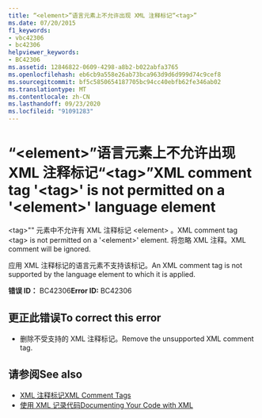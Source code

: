 ```yaml
---
title: “<element>”语言元素上不允许出现 XML 注释标记“<tag>”
ms.date: 07/20/2015
f1_keywords:
- vbc42306
- bc42306
helpviewer_keywords:
- BC42306
ms.assetid: 12846822-0609-4298-a8b2-b022abfa3765
ms.openlocfilehash: eb6cb9a558e26ab73bca963d9d6d999d74c9cef8
ms.sourcegitcommit: bf5c5850654187705bc94cc40ebfb62fe346ab02
ms.translationtype: MT
ms.contentlocale: zh-CN
ms.lasthandoff: 09/23/2020
ms.locfileid: "91091283"
---
```

# <a name="xml-comment-tag-tag-is-not-permitted-on-a-element-language-element"></a><span data-ttu-id="070c0-102">“\<element>”语言元素上不允许出现 XML 注释标记“\<tag>”</span><span class="sxs-lookup"><span data-stu-id="070c0-102">XML comment tag '\<tag>' is not permitted on a '\<element>' language element</span></span>

<span data-ttu-id="070c0-103">\<tag>"" 元素中不允许有 XML 注释标记 \<element> 。</span><span class="sxs-lookup"><span data-stu-id="070c0-103">XML comment tag \<tag> is not permitted on a '\<element>' element.</span></span> <span data-ttu-id="070c0-104">将忽略 XML 注释。</span><span class="sxs-lookup"><span data-stu-id="070c0-104">XML comment will be ignored.</span></span>  
  
 <span data-ttu-id="070c0-105">应用 XML 注释标记的语言元素不支持该标记。</span><span class="sxs-lookup"><span data-stu-id="070c0-105">An XML comment tag is not supported by the language element to which it is applied.</span></span>  
  
 <span data-ttu-id="070c0-106">**错误 ID：** BC42306</span><span class="sxs-lookup"><span data-stu-id="070c0-106">**Error ID:** BC42306</span></span>  
  
## <a name="to-correct-this-error"></a><span data-ttu-id="070c0-107">更正此错误</span><span class="sxs-lookup"><span data-stu-id="070c0-107">To correct this error</span></span>  
  
- <span data-ttu-id="070c0-108">删除不受支持的 XML 注释标记。</span><span class="sxs-lookup"><span data-stu-id="070c0-108">Remove the unsupported XML comment tag.</span></span>  
  
## <a name="see-also"></a><span data-ttu-id="070c0-109">请参阅</span><span class="sxs-lookup"><span data-stu-id="070c0-109">See also</span></span>

- [<span data-ttu-id="070c0-110">XML 注释标记</span><span class="sxs-lookup"><span data-stu-id="070c0-110">XML Comment Tags</span></span>](../language-reference/xmldoc/index.md)
- [<span data-ttu-id="070c0-111">使用 XML 记录代码</span><span class="sxs-lookup"><span data-stu-id="070c0-111">Documenting Your Code with XML</span></span>](../programming-guide/program-structure/documenting-your-code-with-xml.md)
